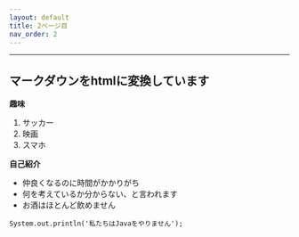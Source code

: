 ```yaml
---
layout: default
title: 2ページ目
nav_order: 2
---
```



---

## マークダウンをhtmlに変換しています

**趣味**  
1. サッカー
2. 映画
3. スマホ

**自己紹介**
- 仲良くなるのに時間がかかりがち
- 何を考えているか分からない、と言われます
- お酒はほとんど飲めません


```
System.out.println('私たちはJavaをやりません');
```



